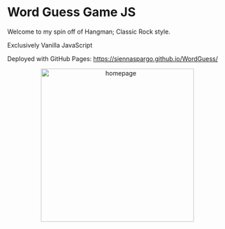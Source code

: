 # Word Guess Game JS
Welcome to my spin off of Hangman; Classic Rock style.

Exclusively Vanilla JavaScript

Deployed with GitHub Pages: https://siennaspargo.github.io/WordGuess/


<p align="center">
  <img src="https://i.ibb.co/qgDDtLb/Screen-Shot-2019-06-28-at-7-25-52-PM.jpg" width="350" title="homepage">
</p>



